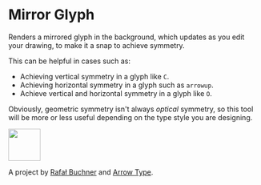 # Mirror Glyph

Renders a mirrored glyph in the background, which updates as you edit your drawing, to make it a snap to achieve symmetry.

This can be helpful in cases such as:
- Achieving vertical symmetry in a glyph like `C`.
- Achieving horizontal symmetry in a glyph such as `arrowup`.
- Achieve vertical and horizontal symmetry in a glyph like `O`.

Obviously, geometric symmetry isn't always _optical_ symmetry, so this tool will be more or less useful depending on the type style you are designing.

<img src="https://media.giphy.com/media/60rUZAj7OHOiCsbPJY/giphy.gif" width="64" height="64">

A project by [Rafał Buchner](http://rafalbuchner.com) and [Arrow Type](https://arrowtype.com).